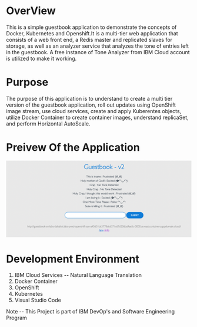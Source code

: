 # OverView

This is a simple guestbook application to demonstrate the concepts of Docker, Kubernetes and Openshift.It is a multi-tier web application that consists of a web front end, a Redis master and replicated slaves for storage, as well as an analyzer service that analyzes the tone of entries left in the guestbook. A free instance of Tone Analyzer from IBM Cloud account is utilized to make it working.

# Purpose

The purpose of this application is to understand to create a multi tier version of the guestbook application, roll out updates using OpenShift image stream, use cloud services, create and apply Kuberentes objects, utilize Docker Container to create container images, understand replicaSet, and perform Horizontal AutoScale.

# Preivew Of the Application

![Application](./app.png)

# Development Environment

1. IBM Cloud Services -- Natural Language Translation
2. Docker Container
3. OpenShift
4. Kubernetes
5. Visual Studio Code

Note -- This Project is part of IBM DevOp's and Software Engineering Program
